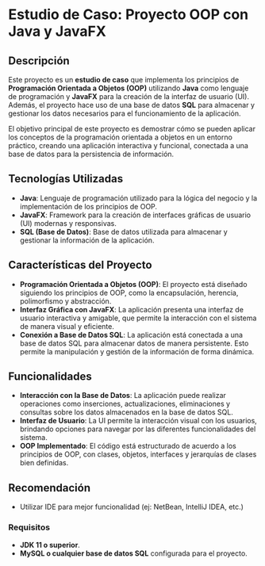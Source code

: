 # Estudio de Caso: Proyecto OOP con Java y JavaFX

## Descripción

Este proyecto es un **estudio de caso** que implementa los principios de **Programación Orientada a Objetos (OOP)** utilizando **Java** como lenguaje de programación y **JavaFX** para la creación de la interfaz de usuario (UI). Además, el proyecto hace uso de una base de datos **SQL** para almacenar y gestionar los datos necesarios para el funcionamiento de la aplicación.

El objetivo principal de este proyecto es demostrar cómo se pueden aplicar los conceptos de la programación orientada a objetos en un entorno práctico, creando una aplicación interactiva y funcional, conectada a una base de datos para la persistencia de información.

## Tecnologías Utilizadas

- **Java**: Lenguaje de programación utilizado para la lógica del negocio y la implementación de los principios de OOP.
- **JavaFX**: Framework para la creación de interfaces gráficas de usuario (UI) modernas y responsivas.
- **SQL (Base de Datos)**: Base de datos utilizada para almacenar y gestionar la información de la aplicación.

## Características del Proyecto

- **Programación Orientada a Objetos (OOP)**: El proyecto está diseñado siguiendo los principios de OOP, como la encapsulación, herencia, polimorfismo y abstracción.
- **Interfaz Gráfica con JavaFX**: La aplicación presenta una interfaz de usuario interactiva y amigable, que permite la interacción con el sistema de manera visual y eficiente.
- **Conexión a Base de Datos SQL**: La aplicación está conectada a una base de datos SQL para almacenar datos de manera persistente. Esto permite la manipulación y gestión de la información de forma dinámica.

## Funcionalidades

- **Interacción con la Base de Datos**: La aplicación puede realizar operaciones como inserciones, actualizaciones, eliminaciones y consultas sobre los datos almacenados en la base de datos SQL.
- **Interfaz de Usuario**: La UI permite la interacción visual con los usuarios, brindando opciones para navegar por las diferentes funcionalidades del sistema.
- **OOP Implementado**: El código está estructurado de acuerdo a los principios de OOP, con clases, objetos, interfaces y jerarquías de clases bien definidas.

## Recomendación

- Utilizar IDE para mejor funcionalidad (ej: NetBean, IntelliJ IDEA, etc.)

### Requisitos

- **JDK 11 o superior**.
- **MySQL o cualquier base de datos SQL** configurada para el proyecto.

